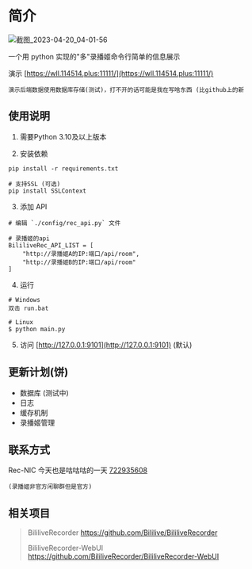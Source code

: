 # 简介

![截图_2023-04-20_04-01-56](https://user-images.githubusercontent.com/39889850/233187311-206378ae-4770-404d-bbf2-45a6cf0ec491.png)


一个用 python 实现的"多"录播姬命令行简单的信息展示

演示 [https://wll.114514.plus:11111/](https://wll.114514.plus:11111/)

    演示后端数据使用数据库存储(测试)，打不开的话可能是我在写啥东西 (比github上的新

## 使用说明

1. 需要Python 3.10及以上版本

2. 安装依赖

```
pip install -r requirements.txt

# 支持SSL (可选)
pip install SSLContext
```

3. 添加 API

```
# 编辑 `./config/rec_api.py` 文件

# 录播姬的api
BililiveRec_API_LIST = [
    "http://录播姬A的IP:端口/api/room",
    "http://录播姬B的IP:端口/api/room"
]
```

4. 运行

```
# Windows
双击 run.bat

# Linux
$ python main.py
```

5. 访问 [http://127.0.0.1:9101](http://127.0.0.1:9101) (默认)



## 更新计划(饼)

- 数据库 (测试中)
- 日志
- 缓存机制
- 录播姬管理

## 联系方式

Rec-NIC 今天也是咕咕咕的一天 [722935608](https://jq.qq.com/?_wv=1027&k=KI1Ly3kG)

    (录播姬非官方闲聊群但是官方)

## 相关项目

> BililiveRecorder https://github.com/Bililive/BililiveRecorder
> 
> BililiveRecorder-WebUI https://github.com/BililiveRecorder/BililiveRecorder-WebUI
